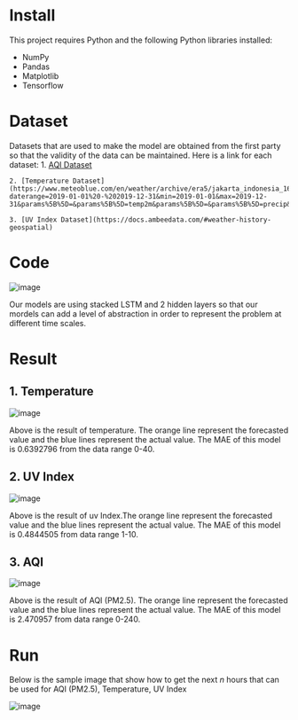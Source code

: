 # Install

This project requires Python and the following Python libraries installed:

- NumPy
- Pandas
- Matplotlib
- Tensorflow 


# Dataset

Datasets that are used to make the model are obtained from the first party so that the validity of the data can be maintained. Here is a link for each dataset:
    1. [AQI Dataset](https://archive.ics.uci.edu/ml/datasets/Beijing+Multi-Site+Air-Quality+Data)

    2. [Temperature Dataset](https://www.meteoblue.com/en/weather/archive/era5/jakarta_indonesia_1642911?daterange=2019-01-01%20-%202019-12-31&min=2019-01-01&max=2019-12-31&params%5B%5D=&params%5B%5D=temp2m&params%5B%5D=&params%5B%5D=precip&params%5B%5D=relhum2m&params%5B%5D=&params%5B%5D=wind%2Bdir10m&params%5B%5D=&params%5B%5D=totalClouds&params%5B%5D=&params%5B%5D=swrad&params%5B%5D=uvrad&params%5B%5D=&params%5B%5D=&params%5B%5D=&utc_offset=7&timeResolution=hourly&temperatureunit=CELSIUS&velocityunit=METER_PER_SECOND&energyunit=watts&lengthunit=metric&degree_day_type=10%3B30&gddBase=10&gddLimit=30)

    3. [UV Index Dataset](https://docs.ambeedata.com/#weather-history-geospatial)

# Code

![image](https://user-images.githubusercontent.com/68011329/173268847-331eac8e-455c-48a4-8374-dcecd310aaa0.png)

Our models are using stacked LSTM and 2 hidden layers so that our mordels can add a level of abstraction in order to represent the problem at different time scales.


# Result

## 1. Temperature

![image](https://user-images.githubusercontent.com/68011329/173269357-7d67d5d3-9b6d-41f0-b5f4-a9ba70d62e78.png)

Above is the result of temperature. The orange line represent the forecasted value and the blue lines represent the actual value. The MAE of this model is 0.6392796 from the data range 0-40.

## 2. UV Index

![image](https://user-images.githubusercontent.com/68011329/173269569-804b493c-13b8-4328-92bd-a04616f20779.png)

Above is the result of uv Index.The orange line represent the forecasted value and the blue lines represent the actual value. The MAE of this model is 0.4844505 from data range 1-10.

## 3. AQI 

![image](https://user-images.githubusercontent.com/68011329/173269720-e623d3d1-6339-46f0-83cc-877763141a4c.png)

Above is the result of AQI (PM2.5).  The orange line represent the forecasted value and the blue lines represent the actual value. The MAE of this model is 2.470957 from data range 0-240.

# Run

Below is the sample image that show how to get the next _n_ hours that can be used for AQI (PM2.5), Temperature, UV Index

![image](https://user-images.githubusercontent.com/68011329/173270247-6082cb25-839f-4d7a-8284-94231ead1cc5.png)
